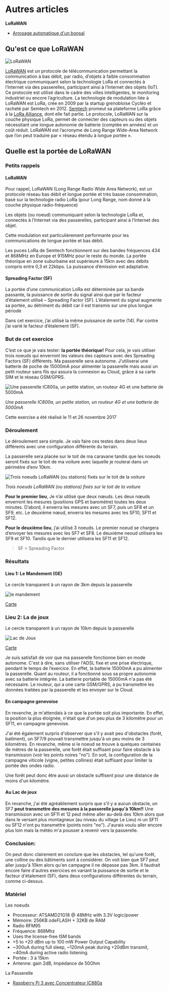 # Autres articles

**LoRaWAN** 

* [Arrosage automatique d'un bonsaï](https://github.com/ecosensors/ecosensors/tree/main/Articles/Arduino/Arrosage%20d'un%20bonsa%C3%AF)


## Qu'est ce que LoRaWAN

![LoRaWAN](Assets/images/iot-schema.jpg "LoRaWAN")

[LoRaWAN](https://fr.wikipedia.org/wiki/LoRaWAN) est un protocole de télécommunication permettant la communication à bas débit, par radio, d’objets à faible consommation électrique communiquant selon la technologie LoRa et connectés à l’Internet via des passerelles, participant ainsi à l’Internet des objets (IoT). Ce protocole est utilisé dans le cadre des villes intelligentes, le monitoring industriel ou encore l’agriculture. La technologie de modulation liée à LoRaWAN est LoRa, crée en 2009 par la startup grenobloise Cycléo et racheté par Semtech en 2012. [Semtech](https://www.semtech.com/lora) promeut sa plateforme LoRa grâce à la [LoRa Alliance](https://lora-alliance.org/), dont elle fait partie. Le protocole, LoRaWAN sur la couche physique LoRa, permet de connecter des capteurs ou des objets nécessitant une longue autonomie de batterie (comptée en années) et un coût réduit. LoRaWAN est l’acronyme de Long Range Wide-Area Network que l’on peut traduire par « réseau étendu à longue portée ».


## Quelle est la portée de LoRaWAN

### Petits rappels

#### LoRaWAN

Pour rappel, LoRaWAN (Long Range Radio Wide Area Network), est un protocole réseau bas débit et longue portée et très basse consommation, basé sur la technologie radio LoRa (pour Long Range, nom donné à la couche physique radio-fréquence)

Les objets (ou noeud) communiquant selon la technologie LoRa et, connectés à l’Internet via des passerelles, participant ainsi à l’Internet des objet.

Cette modulation est particulièrement performante pour les communications de longue portée et bas débit.

Les puces LoRa de Semtech fonctionnent sur des bandes fréquences 434 et 868MHz en Europe et 915MHz pour le reste du monde. La portée théorique en zone suburbaine est supérieure à 15km avec des débits compris entre 0,3 et 22kbps. La puissance d’émission est adaptative.

#### Spreading Factor (SF)

La portée d’une communication LoRa est déterminée par sa bande passante, la puissance de sortie du signal ainsi que par le facteur d’étalement utilisé – Spreading Factor (SF). L’étalement du signal augmente sa portée, au détriment du débit car il est transmis sur une plus longue période

Dans cet exercice, j’ai utilisé la même puissance de sortie (14). Par contre j’ai varié le facteur d’étalement (SF).

### But de cet exercice

C’est ce que je vais tester: **la portée théorique!** Pour cela, je vais utiliser trois noeuds qui enverront les valeurs des capteurs avec des Spreading Factors (SF) différents. Ma passerelle sera autonome. J’utiliserai une batterie de poche de 15000mA pour alimenter la passerelle mais aussi un petit routeur sans fils qui assura la connexion au Cloud, grâce à sa carte SIM et le réseau GSM/GPRS.

![Une passerelle IC800a, un petite station, un routeur 4G et une batterie de 5000mA](Assets/images/quel-est-la-portee-de-lorawan-materiel.jpg "Une passerelle IC800a, un petite station, un routeur 4G et une batterie de 5000mA")

*Une passerelle IC800a, un petite station, un routeur 4G et une batterie de 5000mA*

Cette exercise a été réalisé le 11 et 26 novembre 2017

### Déroulement

Le déroulement sera simple. Je vais faire ces testes dans deux lieux différents avec une configuration différente du terrain.

La passerelle sera placée sur le toit de ma caravane tandis que les noeuds seront fixés sur le toit de ma voiture avec laquelle je roulerai dans un périmètre d’env 10km.

![Trois noeuds LoRaWAN (ou stations) fixés sur le toit de la voiture](Assets/images/quelle-est-la-portee-de-lorawan-station.jpg "Trois noeuds LoRaWAN (ou stations) fixés sur le toit de la voiture")

*Trois noeuds LoRaWAN (ou stations) fixés sur le toit de la voiture*

**Pour le premier lieu**, Je n’ai utilisé que deux nœuds. Les deux nœuds enverront les mesures (positions GPS et baromètre) toutes les deux minutes. D’abord, il enverra les mesures avec un SF7, puis un SF8 et un SF9, etc. Le deuxième nœud, enverra les mesures avec les SF10, SF11 et SF12.

**Pour le deuxième lieu**, j’ai utilisé 3 noeuds. Le premier noeud se chargera d’envoyer les mesures avec les SF7 et SF8. Le deuxième neoud utilisera les SF9 et SF10. Tandis que le dernier utilisera les SF11 et SF12.

> SF = Spreading Factor

### Résultats

#### Lieu 1: Le Mandement (GE)

Le cercle transparent à un rayon de 3km depuis la passerelle

![le mandement](Assets/images/le-mandement.png "Le mandement")

[Carte](https://www.eco-sensors.ch/measures/map_acccs.php)


### Lieu 2: La de joux

Le cercle transparent à un rayon de 10km depuis la passerelle

![Lac de Joux](Assets/images/lac-de-joux.png "Lac de Joux")

[Carte](https://www.eco-sensors.ch/measures/map_lacjoux.php)

Je suis satisfait de voir que ma passerelle fonctionne bien en mode autonome. C'est à dire, sans utiliser l'ADSL fixe et une prise électrique, pendant le temps de l’exercice. En effet, la batterie 15000mA a pu alimenter la passerelle. Quant au routeur, il a fonctionné sous sa propre autonomie avec sa batterie intégrée. La batterie portable de 15000mA n'a pas été nécessaire. Le routeur, qui a une carte GSM/GPRS, a pu transmettre les données traitées par la passerelle et les envoyer sur le Cloud.

#### En campagne genevoise
En revanche, je m'attendais à ce que la portée soit plus importante. En effet, la position la plus éloignée, n'était que d'un peu plus de 3 kilomètre pour un SF11, en campagne genevoise.

J'ai été également surpris d'observer que s'il y avait peu d'obstacles (forêt, batîment), un SF7/9 pouvait transmettre jusqu'à un peu moins de 3 kilomètres. En revanche, même si le noeud se trouve à quelques centaines de mètres de la passerelle, une forêt était suffisant pour faire obstacle à la transmission (voir les points noires "no"). En soit, la configuration de la campagne viticole (vigne, petites collines) était suffisant pour limiter la portée des ondes radio.

Une forêt peut donc être aussi un obstacle suffisent pour une distance de moins d'un kilomètre.

#### Au Lac de joux
En revanche, j'ai été agréablement surpris que s'il y a aucun obstacle, un SF7 **peut transmettre des mesures à la passerelle jusqu'à 10km!!** Une transmission avec un SF11 et 12 peut même aller au-delà des 10km alors que dans le versant plus montagneux (au niveau du village Le Lieu) ni un SF11 ou SF12 n'ont pu transmettre (points noirs "no"). J'aurais voulu aller encore plus loin mais la météo m'a pousser à revenir vers la passerelle.

### Conclusion:

On peut donc clairement en conclure que les obstacles, tel qu'une forêt, une colline ou des bâtiments sont à considérer. On voit bien que SF7 peut aller jusqu'à 10km alors qu'en campagne il ne dépasse pas 3km. Il faudrait encore faire d'autres exercices en variant la puissance de sortie et le facteur d'étalement (SF), dans deux configurations différentes du terrain, comme ci-dessus.

### Matériel
Les noeuds
* Processeur: ATSAMD21G18 @ 48MHz with 3.3V logic/power
* Mémoire: 256KB odeFLASH + 32KB de RAM
* Radio RFM95
* Fréquence: 868Mhz
* Uses the license-free ISM bands
* +5 to +20 dBm up to 100 mW Power Output Capability
* ~300uA during full sleep, ~120mA peak during +20dBm transmit, ~40mA during active radio listening.
* Portée : 3 à 15km
* Antenne: gain 2dB, Impédance de 50Ohm

La Passerelle
* [Raspberry Pi 3 avec Concentrateur IC880a](https://github.com/ecosensors/ecosensors/tree/main/Articles/LoRaWAN/Gateways/ic880a)
